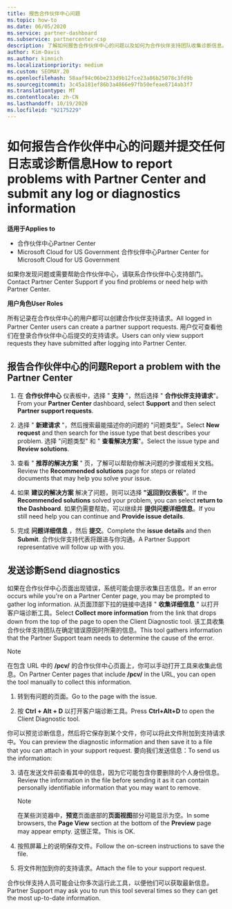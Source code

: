 ```yaml
---
title: 报告合作伙伴中心问题
ms.topic: how-to
ms.date: 06/05/2020
ms.service: partner-dashboard
ms.subservice: partnercenter-csp
description: 了解如何报告合作伙伴中心的问题以及如何为合作伙伴支持团队收集诊断信息。
author: Kim-Davis
ms.author: kimnich
ms.localizationpriority: medium
ms.custom: SEOMAY.20
ms.openlocfilehash: 58aaf94c06be233d9b12fce23a86b25078c3fd9b
ms.sourcegitcommit: 3c45a181ef86b3a4866e97fb50efeae8714ab3f7
ms.translationtype: MT
ms.contentlocale: zh-CN
ms.lasthandoff: 10/19/2020
ms.locfileid: "92175229"
---
```

# <a name="how-to-report-problems-with-partner-center-and-submit-any-log-or-diagnostics-information"></a><span data-ttu-id="c44e5-103">如何报告合作伙伴中心的问题并提交任何日志或诊断信息</span><span class="sxs-lookup"><span data-stu-id="c44e5-103">How to report problems with Partner Center and submit any log or diagnostics information</span></span>

<span data-ttu-id="c44e5-104">**适用于**</span><span class="sxs-lookup"><span data-stu-id="c44e5-104">**Applies to**</span></span>

- <span data-ttu-id="c44e5-105">合作伙伴中心</span><span class="sxs-lookup"><span data-stu-id="c44e5-105">Partner Center</span></span>
- <span data-ttu-id="c44e5-106">Microsoft Cloud for US Government 合作伙伴中心</span><span class="sxs-lookup"><span data-stu-id="c44e5-106">Partner Center for Microsoft Cloud for US Government</span></span>

<span data-ttu-id="c44e5-107">如果你发现问题或需要帮助合作伙伴中心，请联系合作伙伴中心支持部门。</span><span class="sxs-lookup"><span data-stu-id="c44e5-107">Contact Partner Center Support if you find problems or need help with Partner Center.</span></span>

<span data-ttu-id="c44e5-108">**用户角色**</span><span class="sxs-lookup"><span data-stu-id="c44e5-108">**User Roles**</span></span>

<span data-ttu-id="c44e5-109">所有记录在合作伙伴中心的用户都可以创建合作伙伴支持请求。</span><span class="sxs-lookup"><span data-stu-id="c44e5-109">All logged in Partner Center users can create a partner support requests.</span></span> <span data-ttu-id="c44e5-110">用户仅可查看他们在登录合作伙伴中心后提交的支持请求。</span><span class="sxs-lookup"><span data-stu-id="c44e5-110">Users can only view support requests they have submitted after logging into Partner Center.</span></span>

## <a name="report-a-problem-with-the-partner-center"></a><span data-ttu-id="c44e5-111">报告合作伙伴中心的问题</span><span class="sxs-lookup"><span data-stu-id="c44e5-111">Report a problem with the Partner Center</span></span>

1. <span data-ttu-id="c44e5-112">在 **合作伙伴中心** 仪表板中，选择 " **支持** "，然后选择 " **合作伙伴支持请求**"。</span><span class="sxs-lookup"><span data-stu-id="c44e5-112">From your **Partner Center** dashboard, select **Support** and then select **Partner support requests**.</span></span>

2. <span data-ttu-id="c44e5-113">选择 " **新建请求** "，然后搜索最能描述你的问题的 "问题类型"。</span><span class="sxs-lookup"><span data-stu-id="c44e5-113">Select **New request** and then search for the issue type that best describes your problem.</span></span> <span data-ttu-id="c44e5-114">选择 "问题类型" 和 " **查看解决方案**"。</span><span class="sxs-lookup"><span data-stu-id="c44e5-114">Select the issue type and **Review solutions**.</span></span>

3. <span data-ttu-id="c44e5-115">查看 " **推荐的解决方案** " 页，了解可以帮助你解决问题的步骤或相关文档。</span><span class="sxs-lookup"><span data-stu-id="c44e5-115">Review the **Recommended solutions** page for steps or related documents that may help you solve your issue.</span></span>

4. <span data-ttu-id="c44e5-116">如果 **建议的解决方案** 解决了问题，则可以选择 **"返回到仪表板"**。</span><span class="sxs-lookup"><span data-stu-id="c44e5-116">If the **Recommended solutions** solved your problem, you can select **return to the Dashboard**.</span></span> <span data-ttu-id="c44e5-117">如果仍需要帮助，可以继续并 **提供问题详细信息**。</span><span class="sxs-lookup"><span data-stu-id="c44e5-117">If you still need help you can continue and **Provide issue details**.</span></span>

5. <span data-ttu-id="c44e5-118">完成 **问题详细信息** ，然后 **提交**。</span><span class="sxs-lookup"><span data-stu-id="c44e5-118">Complete the **issue details** and then **Submit**.</span></span> <span data-ttu-id="c44e5-119">合作伙伴支持代表将跟进与你沟通。</span><span class="sxs-lookup"><span data-stu-id="c44e5-119">A Partner Support representative will follow up with you.</span></span>

## <a name="send-diagnostics"></a><span data-ttu-id="c44e5-120">发送诊断</span><span class="sxs-lookup"><span data-stu-id="c44e5-120">Send diagnostics</span></span>

<span data-ttu-id="c44e5-121">如果在合作伙伴中心页面出现错误，系统可能会提示收集日志信息。</span><span class="sxs-lookup"><span data-stu-id="c44e5-121">If an error occurs while you're on a Partner Center page, you may be prompted to gather log information.</span></span> <span data-ttu-id="c44e5-122">从页面顶部下拉的链接中选择 " **收集详细信息** " 以打开客户端诊断工具。</span><span class="sxs-lookup"><span data-stu-id="c44e5-122">Select **Collect more information** from the link that drops down from the top of the page to open the Client Diagnostic tool.</span></span> <span data-ttu-id="c44e5-123">该工具收集合作伙伴支持团队在确定错误原因时所需的信息。</span><span class="sxs-lookup"><span data-stu-id="c44e5-123">This tool gathers information that the Partner Support team needs to determine the cause of the error.</span></span> 

>[!NOTE]
><span data-ttu-id="c44e5-124">在包含 URL 中的 **/pcv/** 的合作伙伴中心页面上，你可以手动打开工具来收集此信息。</span><span class="sxs-lookup"><span data-stu-id="c44e5-124">On Partner Center pages that include **/pcv/** in the URL, you can open the tool manually to collect this information.</span></span>

1. <span data-ttu-id="c44e5-125">转到有问题的页面。</span><span class="sxs-lookup"><span data-stu-id="c44e5-125">Go to the page with the issue.</span></span>

2. <span data-ttu-id="c44e5-126">按 **Ctrl + Alt + D** 以打开客户端诊断工具。</span><span class="sxs-lookup"><span data-stu-id="c44e5-126">Press **Ctrl+Alt+D** to open the Client Diagnostic tool.</span></span>

<span data-ttu-id="c44e5-127">你可以预览诊断信息，然后将它保存到某个文件，你可以将此文件附加到支持请求中。</span><span class="sxs-lookup"><span data-stu-id="c44e5-127">You can preview the diagnostic information and then save it to a file that you can attach in your support request.</span></span> <span data-ttu-id="c44e5-128">要向我们发送信息：</span><span class="sxs-lookup"><span data-stu-id="c44e5-128">To send us the information:</span></span>

3. <span data-ttu-id="c44e5-129">请在发送文件前查看其中的信息，因为它可能包含你要删除的个人身份信息。</span><span class="sxs-lookup"><span data-stu-id="c44e5-129">Review the information in the file before sending it as it can contain personally identifiable information that you may want to remove.</span></span>

    >[!NOTE]
    ><span data-ttu-id="c44e5-130">在某些浏览器中，**预览**页面底部的**页面视图**部分可能显示为空。</span><span class="sxs-lookup"><span data-stu-id="c44e5-130">In some browsers, the **Page View** section at the bottom of the **Preview** page may appear empty.</span></span> <span data-ttu-id="c44e5-131">这很正常。</span><span class="sxs-lookup"><span data-stu-id="c44e5-131">This is OK.</span></span>

4. <span data-ttu-id="c44e5-132">按照屏幕上的说明保存文件。</span><span class="sxs-lookup"><span data-stu-id="c44e5-132">Follow the on-screen instructions to save the file.</span></span>

5. <span data-ttu-id="c44e5-133">将文件附加到你的支持请求。</span><span class="sxs-lookup"><span data-stu-id="c44e5-133">Attach the file to your support request.</span></span>

<span data-ttu-id="c44e5-134">合作伙伴支持人员可能会让你多次运行此工具，以便他们可以获取最新信息。</span><span class="sxs-lookup"><span data-stu-id="c44e5-134">Partner Support may ask you to run this tool several times so they can get the most up-to-date information.</span></span>

